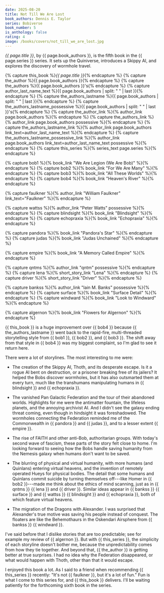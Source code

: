 ```yaml
---
date: 2025-08-20
title: Not Till We Are Lost
book_authors: Dennis E. Taylor
series: Bobiverse
book_number: 5
is_anthology: false
rating: 4
image: /books/covers/not_till_we_are_lost.jpg
---
```


<cite class="book-title">{{ page.title }}</cite>, by <span
class="author-name">{{ page.book_authors }}</span>, is the fifth book in the
<span class="book-series">{{ page.series }}</span> series. It sets up the
Quiniverse, introduces a Skippy AI, and explores the discovery of wormhole
travel.

{% capture this_book %}<cite class="book-title">{{ page.title }}</cite>{% endcapture %}
{% capture the_author %}<span class="author-name">{{ page.book_authors }}</span>{% endcapture %}
{% capture the_authors %}<span class="author-name">{{ page.book_authors }}</span>'s{% endcapture %}
{% capture author_last_name_text %}{{ page.book_authors | split: " " | last }}{% endcapture %}
{% capture the_authors_lastname %}<span class="author-name">{{ page.book_authors | split: " " | last }}</span>{% endcapture %}
{% capture the_authors_lastname_possessive %}<span class="author-name">{{ page.book_authors | split: " " | last }}</span>'s{% endcapture %}
{% capture the_author_link %}{% author_link page.book_authors %}{% endcapture %}
{% capture the_authors_link %}{% author_link page.book_authors possessive %}{% endcapture %}
{% capture the_authors_lastname_link %}{% author_link page.book_authors link_text=author_last_name_text %}{% endcapture %}
{% capture the_authors_lastname_possessive_link %}{% author_link page.book_authors link_text=author_last_name_text possessive %}{% endcapture %}
{% capture this_series %}{% series_text page.series %}{% endcapture %}

{% capture bob1 %}{% book_link "We Are Legion (We Are Bob)" %}{% endcapture %}
{% capture bob2 %}{% book_link "For We Are Many" %}{% endcapture %}
{% capture bob3 %}{% book_link "All These Worlds" %}{% endcapture %}
{% capture bob4 %}{% book_link "Heaven's River" %}{% endcapture %}

{% capture faulkner %}{% author_link "William Faulkner" link_text="Faulkner" %}{% endcapture %}

{% capture wattss %}{% author_link "Peter Watts" possessive %}{% endcapture %}
{% capture blindsight %}{% book_link "Blindsight" %}{% endcapture %}
{% capture echopraxia %}{% book_link "Echopraxia" %}{% endcapture %}

{% capture pandora %}{% book_link "Pandora's Star" %}{% endcapture %}
{% capture judas %}{% book_link "Judas Unchained" %}{% endcapture %}

{% capture empire %}{% book_link "A Memory Called Empire" %}{% endcapture %}

{% capture qntms %}{% author_link "qntm" possessive %}{% endcapture %}
{% capture lena %}{% short_story_link "Lena" %}{% endcapture %}
{% capture driver %}{% short_story_link "Driver" %}{% endcapture %}

{% capture bankss %}{% author_link "Iain M. Banks" possessive %}{% endcapture %}
{% capture surface %}{% book_link "Surface Detail" %}{% endcapture %}
{% capture windward %}{% book_link "Look to Windward" %}{% endcapture %}

{% capture algernon %}{% book_link "Flowers for Algernon" %}{% endcapture %}

{{ this_book }} is a huge improvement over {{ bob4 }} because {{
the_authors_lastname }} went back to the rapid-fire, multi-threaded
storytelling style from {{ bob1 }}, {{ bob2 }}, and {{ bob3 }}. The shift away
from that style in {{ bob4 }} was my biggest complaint, so I'm glad to see it
return here.

There were a lot of storylines. The most interesting to me were:

- The creation of the Skippy AI, Thoth, and its desperate escape. Is it a
  rogue AI bent on destruction, or a prisoner breaking free of its jailers? It
  helped the Bobs discover wormholes, but it has also outsmarted them at every
  turn, much like the transhumans manipulating humans in {{ blindsight }} and
  {{ echopraxia }}.

- The vanished Pan Galactic Federation and the tour of their abandoned worlds.
  Highlights for me were the antimatter fountain, the lifeless planets, and
  the annoying archivist AI. And I didn't see the galaxy ending threat coming,
  even though in hindsight it was foreshadowed. The wormholes connecting the
  Federation reminded me of the Commonwealth in {{ pandora }} and {{ judas }},
  and to a lesser extent {{ empire }}.

- The rise of FAITH and other anti-Bob, authoritarian groups. With today's
  second wave of fascism, these parts of the story felt close to home. I'm
  looking forward to seeing how the Bobs handle saving humanity from the
  Nemesis galaxy when humans don't want to be saved.

- The blurring of physical and virtual humanity, with more humans (and
  Quinlans) entering virtual heavens, and the invention of remotely operated
  Hueys for physical bodies. The detail that some humans and Quinlans commit
  suicide by turning themselves off---like Homer in {{ bob2 }}---made me think
  about the ethics of mind scanning, just as in {{ qntms }} {{ lena }} and {{
  driver }}. Similar ideas appear in {{ bankss }} {{ surface }} and {{ wattss
  }} {{ blindsight }} and {{ echopraxia }}, both of which feature virtual
  heavens.

- The migration of the Dragons with Alexander. I was surprised that
  Alexander's true motive was saving his people instead of conquest. The
  floaters are like the Behemothaurs in the Oskendari Airsphere from {{ bankss
  }} {{ windward }}.

I've said before that I dislike stories that are too predictable; see for
example my review of {{ algernon }}. But with {{ this_series }}, the
simplicity of each storyline doesn't bother me, because the unpredictability
comes from how they tie together. And beyond that, {{ the_author }} _is_
getting better at true surprises. I had no idea why the Federation
disappeared, or what would happen with Thoth, other than that it would escape.

I enjoyed this book a lot. As I said to a friend when recommending {{
this_series }} recently: "It's not {{ faulkner }}, but it's a lot of fun." Fun
is what I come to this series for, and {{ this_book }} delivers. I'll be
waiting patiently for the forthcoming sixth book in the series.
